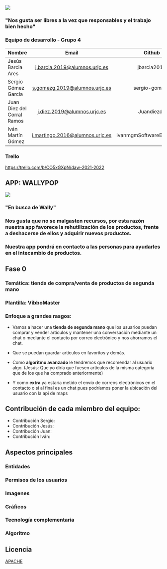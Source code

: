 ![](../../Downloads/Agile_Team.png)
### "Nos gusta ser libres a la vez que responsables y el trabajo bien hecho"

### Equipo de desarrollo - Grupo 4
| Nombre	| Email	| Github |
| --- | :---: | :---: |
|Jesús Barcia Ares| j.barcia.2019@alumnos.urjc.es| jbarcia2019|
|Sergio Gómez García |s.gomezg.2019@alumnos.urjc.es|sergio-gomezg|
|Juan Diez del Corral Ramos |j.diez.2019@alumnos.urjc.es|Juandiezdc|
|Iván Martín Gómez |i.martingo.2016@alumnos.urjc.es|IvanmgmSoftwareEngineering|

### Trello

https://trello.com/b/CO5xGXpN/daw-2021-2022

## APP: WALLYPOP
![](../../Desktop/img7.jpg)

### "En busca de Wally"

### Nos gusta que no se malgasten recursos, por esta razón nuestra app favorece la rehutilización de los productos, frente a deshacerse de ellos y adquirir nuevos productos.
### Nuestra app pondrá en contacto a las personas para ayudarles en el intecambio de productos.

## Fase 0

 ### **Temática**: tienda de compra/venta de productos de segunda mano
 ### **Plantilla**: VibboMaster
 ### **Enfoque a grandes rasgos**:
* Vamos a hacer una **tienda de segunda mano** que los usuarios puedan comprar y vender artículos y mantener una conversación mediante un chat o mediante el contacto por correo electrónico y nos ahorramos el chat.

* Que se puedan guardar artículos en favoritos y demás.

* Como **algoritmo avanzado** le tendremos que recomendar al usuario algo. (Jesús: Que yo diría que fuesen artículos de la misma categoría que de los que ha comprado anteriormente)

* Y como **extra** ya estaría metido el envío de correos electrónicos en el contacto o si al final es un chat pues podríamos poner la ubicación del usuario con la api de maps


## Contribución de cada miembro del equipo:
* Contribución Sergio:
* Contribución Jesús:
* Contribución Juan:
* Contribución Iván:

##

## Aspectos principales

### Entidades

### Permisos de los usuarios

### Imagenes

### Gráficos

### Tecnología complementaria

### Algoritmo

## Licencia
[APACHE](https://github.com/CodeURJC-DAW-2021-22/webapp4/blob/26b1d22bc7625b0dd8cdb3a3b8eaf7bb5425833b/LICENSE)
